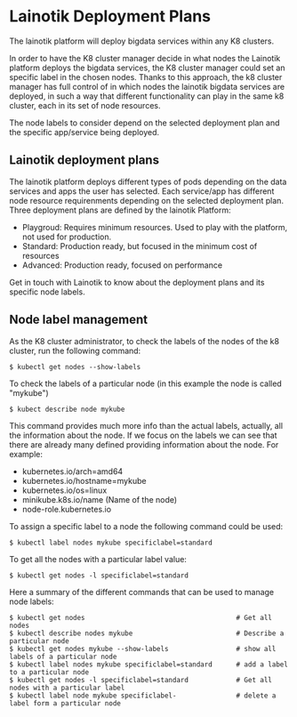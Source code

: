 # Lainotik Deployment Plans

The lainotik platform will deploy bigdata services within any K8 clusters.

In order to have the K8 cluster manager decide in what nodes the Lainotik platform deploys the bigdata services, the K8 cluster manager could set an specific label in the chosen nodes. Thanks to this approach, the k8 cluster manager has full control of in which nodes the lainotik bigdata services are deployed, in such a way that different functionality can play in the same k8 cluster, each in its set of node resources.

The node labels to consider depend on the selected deployment plan and the specific app/service being deployed.

## Lainotik deployment plans
The lainotik platform deploys different types of pods depending on the data services and apps the user has selected. Each service/app has different node resource requirenments depending on the selected deployment plan. Three deployment plans are defined by the lainotik Platform:

* Playgroud: Requires minimum resources. Used to play with the platform, not used for production.
* Standard: Production ready, but focused in the minimum cost of resources
* Advanced: Production ready, focused on performance

Get in touch with Lainotik to know about the deployment plans and its specific node labels. 

## Node label management

As the K8 cluster administrator, to check the labels of the nodes of the k8 cluster, run the following command:

```shell
$ kubectl get nodes --show-labels
```

To check the labels of a particular node (in this example the node is called "mykube")

```shell
$ kubect describe node mykube
```

This command provides much more info than the actual labels, actually, all the information about the node. If we focus on the labels we can see that there are already many defined providing information about the node. For example:

* kubernetes.io/arch=amd64
* kubernetes.io/hostname=mykube
* kubernetes.io/os=linux
* minikube.k8s.io/name (Name of the node)
* node-role.kubernetes.io

To assign a specific label to a node the following command could be used:

```shell
$ kubectl label nodes mykube specificlabel=standard
```

To get all the nodes with a particular label value:

```shell
$ kubectl get nodes -l specificlabel=standard
```

Here a summary of the different commands that can be used to manage node labels:

```shell
$ kubectl get nodes                                      # Get all nodes
$ kubectl describe nodes mykube                          # Describe a particular node
$ kubectl get nodes mykube --show-labels                 # show all labels of a particular node
$ kubectl label nodes mykube specificlabel=standard      # add a label to a particular node
$ kubectl get nodes -l specificlabel=standard            # Get all nodes with a particular label
$ kubectl label node mykube specificlabel-               # delete a label form a particular node
```







